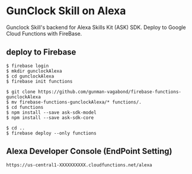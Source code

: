 # GunClock Skill on Alexa

Gunclock Skill's backend for Alexa Skills Kit (ASK) SDK.
Deploy to Google Cloud Functions with FireBase.

## deploy to Firebase

    $ firebase login
    $ mkdir gunclockAlexa
    $ cd gunclockAlexa
    $ firebase init functions
    
    $ git clone https://github.com/gunman-vagabond/firebase-functions-gunclockAlexa
    $ mv firebase-functions-gunclockAlexa/* functions/.
    $ cd functions
    $ npm install --save ask-sdk-model
    $ npm install --save ask-sdk-core
    
    $ cd ..
    $ firebase deploy --only functions

## Alexa Developer Console (EndPoint Setting)

    https://us-central1-XXXXXXXXXX.cloudfunctions.net/alexa

